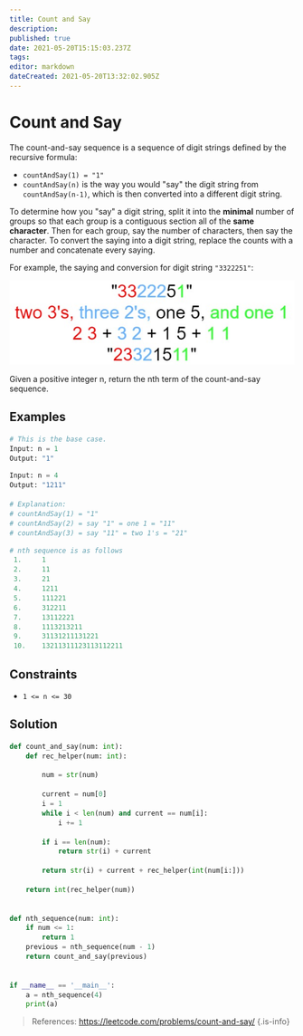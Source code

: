 ```yaml
---
title: Count and Say
description: 
published: true
date: 2021-05-20T15:15:03.237Z
tags: 
editor: markdown
dateCreated: 2021-05-20T13:32:02.905Z
---
```


# Count and Say
The count-and-say sequence is a sequence of digit strings defined by the recursive formula:

* `countAndSay(1) = "1"`
* `countAndSay(n)` is the way you would "say" the digit string from `countAndSay(n-1)`, which is then converted into a different digit string.

To determine how you "say" a digit string, split it into the **minimal** number of groups so that each group is a contiguous section all of the **same character**. Then for each group, say the number of characters, then say the character. To convert the saying into a digit string, replace the counts with a number and concatenate every saying.

For example, the saying and conversion for digit string `"3322251"`:

![countandsay.jpg](/assets/countandsay.jpg)

Given a positive integer n, return the nth term of the count-and-say sequence.

## Examples
```python
# This is the base case.
Input: n = 1
Output: "1"
```

```python
Input: n = 4
Output: "1211"

# Explanation:
# countAndSay(1) = "1"
# countAndSay(2) = say "1" = one 1 = "11"
# countAndSay(3) = say "11" = two 1's = "21"
```

```python
# nth sequence is as follows
 1.     1
 2.     11
 3.     21
 4.     1211
 5.     111221 
 6.     312211
 7.     13112221
 8.     1113213211
 9.     31131211131221
 10.    13211311123113112211
```

## Constraints
* `1 <= n <= 30`

## Solution
```python
def count_and_say(num: int):
    def rec_helper(num: int):

        num = str(num)

        current = num[0]
        i = 1
        while i < len(num) and current == num[i]:
            i += 1

        if i == len(num):
            return str(i) + current

        return str(i) + current + rec_helper(int(num[i:]))

    return int(rec_helper(num))


def nth_sequence(num: int):
    if num <= 1:
        return 1
    previous = nth_sequence(num - 1)
    return count_and_say(previous)


if __name__ == '__main__':
    a = nth_sequence(4)
    print(a)

```
> References: https://leetcode.com/problems/count-and-say/
{.is-info}
